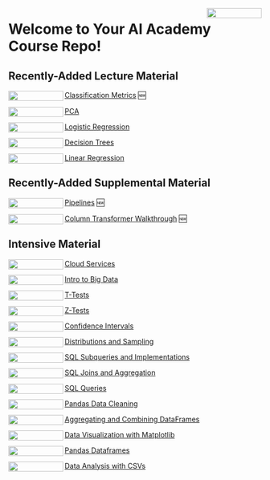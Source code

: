 <a href="https://nbviewer.org/github/flatiron-school/DS-Deloitte-02062023/tree/main/" 
   target="_parent">
   <img align="right" 
      src="https://raw.githubusercontent.com/jupyter/design/master/logos/Badges/nbviewer_badge.png" 
      width="109" height="20">
</a>

# Welcome to Your AI Academy Course Repo!

## Recently-Added Lecture Material

[Classification Metrics](https://github.com/flatiron-school/DS-Deloitte-02062023/tree/main/Classification%20Metrics) 🆕
<a href="https://nbviewer.org/github/flatiron-school/DS-Deloitte-02062023/tree/main/Classification%20Metrics" target = "_parent">
   <img align="left" src="https://raw.githubusercontent.com/jupyter/design/master/logos/Badges/nbviewer_badge.png" width="109" height="20">
</a>

[PCA](https://github.com/flatiron-school/DS-Deloitte-02062023/tree/main/archived/PCA)
<a href="https://nbviewer.org/github/flatiron-school/DS-Deloitte-02062023/blob/main/archived/PCA" target = "_parent">
   <img align="left" src="https://raw.githubusercontent.com/jupyter/design/master/logos/Badges/nbviewer_badge.png" width="109" height="20">
</a>

[Logistic Regression](https://github.com/flatiron-school/DS-Deloitte-02062023/tree/main/archived/Logistic%20Regression)
<a href="https://nbviewer.org/github/flatiron-school/DS-Deloitte-02062023/blob/main/archived/Logistic%20Regression" target = "_parent">
   <img align="left" src="https://raw.githubusercontent.com/jupyter/design/master/logos/Badges/nbviewer_badge.png" width="109" height="20">
</a>

[Decision Trees](https://github.com/flatiron-school/DS-Deloitte-02062023/tree/main/archived/Decision%20Trees)
<a href="https://nbviewer.org/github/flatiron-school/DS-Deloitte-02062023/blob/main/archived/Decision%20Trees" target = "_parent">
   <img align="left" src="https://raw.githubusercontent.com/jupyter/design/master/logos/Badges/nbviewer_badge.png" width="109" height="20">
</a>

[Linear Regression](https://github.com/flatiron-school/DS-Deloitte-02062023/tree/main/archived/Linear%20Regression)
<a href="https://nbviewer.org/github/flatiron-school/DS-Deloitte-02062023/blob/main/archived/Linear%20Regression" target = "_parent">
   <img align="left" src="https://raw.githubusercontent.com/jupyter/design/master/logos/Badges/nbviewer_badge.png" width="109" height="20">
</a>

## Recently-Added Supplemental Material

[Pipelines](https://github.com/flatiron-school/DS-Deloitte-02062023/tree/main/supplemental/Pipelines) 🆕 
<a href="https://nbviewer.org/github/flatiron-school/DS-Deloitte-02062023/blob/main/supplemental/Pipelines" target = "_parent">
   <img align="left" src="https://raw.githubusercontent.com/jupyter/design/master/logos/Badges/nbviewer_badge.png" width="109" height="20">
</a>

[Column Transformer Walkthrough](https://github.com/flatiron-school/DS-Deloitte-02062023/tree/main/supplemental/Column%20Transformer%20Walkthrough/Utilizing_Column_Transformer.ipynb) 🆕 
<a href="https://nbviewer.org/github/flatiron-school/DS-Deloitte-02062023/blob/main/supplemental/Column%20Transformer%20Walkthrough/Utilizing_Column_Transformer.ipynb" target = "_parent">
   <img align="left" src="https://raw.githubusercontent.com/jupyter/design/master/logos/Badges/nbviewer_badge.png" width="109" height="20">
</a>

## Intensive Material

[Cloud Services](https://github.com/flatiron-school/DS-Deloitte-02062023/tree/main/archived/cloud_services.ipynb)
<a href="https://nbviewer.org/github/flatiron-school/DS-Deloitte-02062023/blob/main/archived/cloud_services.ipynb" target = "_parent">
   <img align="left" src="https://raw.githubusercontent.com/jupyter/design/master/logos/Badges/nbviewer_badge.png" width="109" height="20">
</a>

[Intro to Big Data](https://github.com/flatiron-school/DS-Deloitte-02062023/tree/main/archived/big_data_intro.ipynb)
<a href="https://nbviewer.org/github/flatiron-school/DS-Deloitte-02062023/blob/main/archived/big_data_intro.ipynb" target = "_parent">
   <img align="left" src="https://raw.githubusercontent.com/jupyter/design/master/logos/Badges/nbviewer_badge.png" width="109" height="20">
</a>

[T-Tests](https://github.com/flatiron-school/DS-Deloitte-02062023/tree/main/archived/T-Tests.ipynb)
<a href="https://nbviewer.org/github/flatiron-school/DS-Deloitte-02062023/blob/main/archived/T-Tests.ipynb" target = "_parent">
   <img align="left" src="https://raw.githubusercontent.com/jupyter/design/master/logos/Badges/nbviewer_badge.png" width="109" height="20">
</a>

[Z-Tests](https://github.com/flatiron-school/DS-Deloitte-02062023/tree/main/archived/Z-Tests)
<a href="https://nbviewer.org/github/flatiron-school/DS-Deloitte-02062023/blob/main/archived/Z-Tests" target = "_parent">
   <img align="left" src="https://raw.githubusercontent.com/jupyter/design/master/logos/Badges/nbviewer_badge.png" width="109" height="20">
</a>

[Confidence Intervals](https://github.com/flatiron-school/DS-Deloitte-02062023/tree/main/archived/confidence_intervals)
<a href="https://nbviewer.org/github/flatiron-school/DS-Deloitte-02062023/blob/main/archived/confidence_intervals" target = "_parent">
   <img align="left" src="https://raw.githubusercontent.com/jupyter/design/master/logos/Badges/nbviewer_badge.png" width="109" height="20">
</a>

[Distributions and Sampling](https://github.com/flatiron-school/DS-Deloitte-02062023/blob/main/archived/statistical_distributions.ipynb)
<a href="https://nbviewer.org/github/flatiron-school/DS-Deloitte-02062023/blob/main/archived/statistical_distributions.ipynb" target = "_parent">
   <img align="left" src="https://raw.githubusercontent.com/jupyter/design/master/logos/Badges/nbviewer_badge.png" width="109" height="20">
</a>

[SQL Subqueries and Implementations](https://github.com/flatiron-school/DS-Deloitte-02062023/blob/main/archived/SQL_Subqueries.ipynb)
<a href="https://nbviewer.org/github/flatiron-school/DS-Deloitte-02062023/blob/main/archived/SQL_Subqueries.ipynb" target = "_parent">
   <img align="left" src="https://raw.githubusercontent.com/jupyter/design/master/logos/Badges/nbviewer_badge.png" width="109" height="20">
</a>

[SQL Joins and Aggregation](https://github.com/flatiron-school/DS-Deloitte-02062023/blob/main/archived/sqljoinsandaggregation.ipynb)
<a href="https://nbviewer.org/github/flatiron-school/DS-Deloitte-02062023/blob/main/archived/sqljoinsandaggregation.ipynb" target = "_parent">
   <img align="left" src="https://raw.githubusercontent.com/jupyter/design/master/logos/Badges/nbviewer_badge.png" width="109" height="20">
</a>

[SQL Queries](https://github.com/flatiron-school/DS-Deloitte-02062023/blob/main/archived/sql1.ipynb)
<a href="https://nbviewer.org/github/flatiron-school/DS-Deloitte-02062023/blob/main/archived/sql1.ipynb" target = "_parent">
   <img align="left" src="https://raw.githubusercontent.com/jupyter/design/master/logos/Badges/nbviewer_badge.png" width="109" height="20">
</a>

[Pandas Data Cleaning](https://github.com/flatiron-school/DS-Deloitte-02062023/blob/main/archived/pandas_data_cleaning.ipynb)
<a href="https://nbviewer.org/github/flatiron-school/DS-Deloitte-02062023/blob/main/archived/pandas_data_cleaning.ipynb" target = "_parent">
   <img align="left" src="https://raw.githubusercontent.com/jupyter/design/master/logos/Badges/nbviewer_badge.png" width="109" height="20">
</a>

[Aggregating and Combining DataFrames](https://github.com/flatiron-school/DS-Deloitte-02062023/blob/main/archived/aggregating_combining_dataframes.ipynb)
<a href="https://nbviewer.org/github/flatiron-school/DS-Deloitte-02062023/blob/main/archived/aggregating_combining_dataframes.ipynb" target = "_parent">
   <img align="left" src="https://raw.githubusercontent.com/jupyter/design/master/logos/Badges/nbviewer_badge.png" width="109" height="20">
</a>

[Data Visualization with Matplotlib](https://github.com/flatiron-school/DS-Deloitte-02062023/blob/main/archived/data_visualization.ipynb)
<a href="https://nbviewer.org/github/flatiron-school/DS-Deloitte-02062023/blob/main/archived/data_visualization.ipynb" target = "_parent">
   <img align="left" src="https://raw.githubusercontent.com/jupyter/design/master/logos/Badges/nbviewer_badge.png" width="109" height="20">
</a>

[Pandas Dataframes](https://github.com/flatiron-school/DS-Deloitte-02062023/blob/main/archived/data_manipulation_plotting_pandas.ipynb)
<a href="https://nbviewer.org/github/flatiron-school/DS-Deloitte-02062023/blob/main/archived/data_analysis.ipynb" target = "_parent">
   <img align="left" src="https://raw.githubusercontent.com/jupyter/design/master/logos/Badges/nbviewer_badge.png" width="109" height="20">
</a>

[Data Analysis with CSVs](https://github.com/flatiron-school/DS-Deloitte-02062023/blob/main/archived/data_manipulation_plotting_pandas.ipynb)
<a href="https://nbviewer.org/github/flatiron-school/DS-Deloitte-02062023/blob/main/archived/data_analysis.ipynb" target = "_parent">
   <img align="left" src="https://raw.githubusercontent.com/jupyter/design/master/logos/Badges/nbviewer_badge.png" width="109" height="20">
</a>

<!-- [Spark Machine Learning](https://github.com/flatiron-school/DS-Deloitte-02062023/blob/main/supplemental/spark_machine_learning.ipynb) 
<a href="https://nbviewer.org/github/flatiron-school/DS-Deloitte-02062023/blob/main/supplemental/spark_machine_learning.ipynb" target = "_parent">
   <img align="left" src="https://raw.githubusercontent.com/jupyter/design/master/logos/Badges/nbviewer_badge.png" width="109" height="20">
</a>

[Spark Programming](https://github.com/flatiron-school/DS-Deloitte-02062023/blob/main/supplemental/spark_programming.ipynb)
<a href="https://nbviewer.org/github/flatiron-school/DS-Deloitte-02062023/blob/main/supplemental/spark_programming.ipynb" target = "_parent">
   <img align="left" src="https://raw.githubusercontent.com/jupyter/design/master/logos/Badges/nbviewer_badge.png" width="109" height="20">
</a>

[ASA Statement on P-Values](https://github.com/flatiron-school/DS-Deloitte-02062023/blob/main/supplemental/The%20ASA%20Statement%20on%20p%20Values.pdf)
<a href="https://nbviewer.org/github/flatiron-school/DS-Deloitte-02062023/blob/main/supplemental/The%20ASA%20Statement%20on%20p%20Values.pdf" target = "_parent">
   <img align="left" src="https://raw.githubusercontent.com/jupyter/design/master/logos/Badges/nbviewer_badge.png" width="109" height="20">
</a>

[Statistical Tests, P Values, Confidence Intervals & Power](https://github.com/flatiron-school/DS-Deloitte-02062023/blob/main/supplemental/Statistical%20Tests%2C%20P%20Values%2C%20Confidence%20Intervals%20%26%20Power.pdf)
<a href="https://nbviewer.org/github/flatiron-school/DS-Deloitte-02062023/blob/main/supplemental/Statistical%20Tests%2C%20P%20Values%2C%20Confidence%20Intervals%20%26%20Power.pdf" target = "_parent">
   <img align="left" src="https://raw.githubusercontent.com/jupyter/design/master/logos/Badges/nbviewer_badge.png" width="109" height="20">
</a>

[In Defense of P-Values](https://github.com/flatiron-school/DS-Deloitte-02062023/blob/main/supplemental/In%20Defense%20of%20P%20Values.pdf)
<a href="https://nbviewer.org/github/flatiron-school/DS-Deloitte-02062023/blob/main/supplemental/In%20Defense%20of%20P%20Values.pdf" target = "_parent">
   <img align="left" src="https://raw.githubusercontent.com/jupyter/design/master/logos/Badges/nbviewer_badge.png" width="109" height="20">
</a>

[How to Read a Paper](https://github.com/flatiron-school/DS-Deloitte-02062023/blob/main/supplemental/How%20to%20Read%20a%20Paper.pdf)
<a href="https://nbviewer.org/github/flatiron-school/DS-Deloitte-02062023/blob/main/supplemental/How%20to%20Read%20a%20Paper.pdf" target = "_parent">
   <img align="left" src="https://raw.githubusercontent.com/jupyter/design/master/logos/Badges/nbviewer_badge.png" width="109" height="20">
</a>

[Design & Aanlysis of Experiments](https://github.com/flatiron-school/DS-Deloitte-02062023/blob/main/supplemental/Design%20%26%20Analysis%20of%20Experiments%20(Solutions%20Manual).pdf)
<a href="https://nbviewer.org/github/flatiron-school/DS-Deloitte-02062023/blob/main/supplemental/Design%20%26%20Analysis%20of%20Experiments%20(Solutions%20Manual).pdf" target = "_parent">
   <img align="left" src="https://raw.githubusercontent.com/jupyter/design/master/logos/Badges/nbviewer_badge.png" width="109" height="20">
</a>

[Pandas Data Profiling](https://github.com/flatiron-school/DS-Deloitte-02062023/tree/main/supplemental/Pandas%20Data%20Profiling)
<a href="https://nbviewer.org/github/flatiron-school/DS-Deloitte-02062023/blob/main/supplemental/Pandas%20Data%20Profiling" target = "_parent">
   <img align="left" src="https://raw.githubusercontent.com/jupyter/design/master/logos/Badges/nbviewer_badge.png" width="109" height="20">
</a>

[Intro to Pandas](https://github.com/flatiron-school/DS-Deloitte-02062023/blob/main/supplemental/pandas_intro.ipynb)
<a href="https://nbviewer.org/github/flatiron-school/DS-Deloitte-02062023/blob/main/supplemental/pandas_intro.ipynb" target = "_parent">
   <img align="left" src="https://raw.githubusercontent.com/jupyter/design/master/logos/Badges/nbviewer_badge.png" width="109" height="20">
</a>

[Python Data Manipulation](https://github.com/flatiron-school/DS-Deloitte-02062023/blob/main/supplemental/python_data_manipulation.ipynb)
<a href="https://nbviewer.org/github/flatiron-school/DS-Deloitte-02062023/blob/main/supplemental/python_data_manipulation.ipynb" target = "_parent">
   <img align="left" src="https://raw.githubusercontent.com/jupyter/design/master/logos/Badges/nbviewer_badge.png" width="109" height="20">
</a> -->
